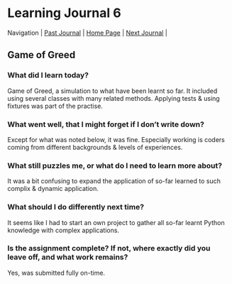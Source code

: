 # Learning Journal 6

Navigation | [Past Journal](../Class-05/README.md) | [Home Page](../README.md) | [Next Journal](../Class-07/README.md) |

## Game of Greed

### What did I learn today?

Game of Greed, a simulation to what have been learnt so far. It included using several classes with many related methods. Applying tests & using fixtures was part of the practise.

### What went well, that I might forget if I don’t write down?

Except for what was noted below, it was fine. Especially working is coders coming from different backgrounds & levels of experiences.

### What still puzzles me, or what do I need to learn more about?

It was a bit confusing to expand the application of so-far learned to such complix & dynamic application.

### What should I do differently next time?

It seems like I had to start an own project to gather all so-far learnt Python knowledge with complex applications.

### Is the assignment complete? If not, where exactly did you leave off, and what work remains?

Yes, was submitted fully on-time.
